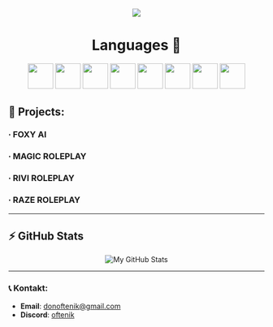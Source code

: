 <h1 align="center">
<img src="https://readme-typing-svg.herokuapp.com/?font=Righteous&size=35&center=true&vCenter=true&width=500&height=70&duration=4000&lines=Hey!+👋;+I'm+Oftenik;&color=ffffff" />
</h1>



<h1 align="center">Languages 📣</h1>
<p align="center">
  <img src="https://cdn.jsdelivr.net/gh/devicons/devicon/icons/html5/html5-original.svg" width="50" height="50"/>
  <img src="https://cdn.jsdelivr.net/gh/devicons/devicon/icons/css3/css3-original.svg" width="50" height="50"/>
  <img src="https://cdn.jsdelivr.net/gh/devicons/devicon/icons/javascript/javascript-original.svg" width="50" height="50"/>
  <img src="https://cdn.jsdelivr.net/gh/devicons/devicon/icons/java/java-original.svg" width="50" height="50"/>
  <img src="https://cdn.jsdelivr.net/gh/devicons/devicon/icons/lua/lua-original.svg" width="50" height="50"/>
  <img src="https://cdn.jsdelivr.net/gh/devicons/devicon/icons/nodejs/nodejs-original.svg" width="50" height="50"/>
  <img src="https://cdn.jsdelivr.net/gh/devicons/devicon/icons/python/python-original.svg" width="50" height="50"/>
  <img src="https://cdn.jsdelivr.net/gh/devicons/devicon/icons/mysql/mysql-original.svg" width="50" height="50"/>
</p>


## 🚀 Projects:

###  ∙ **FOXY AI**
###  ∙ **MAGIC ROLEPLAY**
###  ∙ **RIVI ROLEPLAY**
###  ∙ RAZE ROLEPLAY

---

## ⚡ GitHub Stats
<div align="center">
  <img src="https://github-readme-stats.vercel.app/api?username=oftenik&show_icons=true&count_private=true&hide_title=true&hide=prs&theme=radical" alt="My GitHub Stats" />
</div>





---

### 📞 Kontakt:
- **Email**: donoftenik@gmail.com
- **Discord**: [oftenik](https://discord.gg/trkjjjS8zX) 


